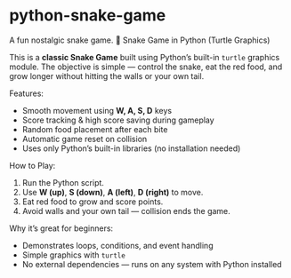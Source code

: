 # python-snake-game
A fun nostalgic snake game.
🐍 Snake Game in Python (Turtle Graphics)

This is a **classic Snake Game** built using Python’s built-in `turtle` graphics module.
The objective is simple — control the snake, eat the red food, and grow longer without hitting the walls or your own tail.

Features:

* Smooth movement using **W, A, S, D** keys
* Score tracking & high score saving during gameplay
* Random food placement after each bite
* Automatic game reset on collision
* Uses only Python’s built-in libraries (no installation needed)

How to Play:

1. Run the Python script.
2. Use **W (up)**, **S (down)**, **A (left)**, **D (right)** to move.
3. Eat red food to grow and score points.
4. Avoid walls and your own tail — collision ends the game.

Why it’s great for beginners:

* Demonstrates loops, conditions, and event handling
* Simple graphics with `turtle`
* No external dependencies — runs on any system with Python installed
